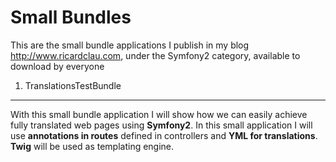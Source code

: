 Small Bundles
=============

This are the small bundle applications I publish in my blog http://www.ricardclau.com, under the Symfony2 category, available to download by everyone

1) TranslationsTestBundle
-------------------------

With this small bundle application I will show how we can easily achieve fully translated web pages using **Symfony2**.
In this small application I will use **annotations in routes** defined in controllers and **YML for translations**. **Twig** will be used as templating engine.
